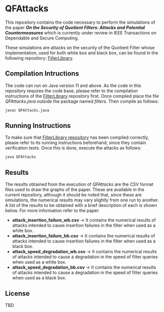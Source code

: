 # QFAttacks

This repository contains the code necessary to perform the simulations of the paper ***On the Security of Quotient Filters: Attacks and Potential Countermeasures*** which is currently under review in IEEE Transactions on Dependable and Secure Computing.

These simulations are attacks on the security of the Quotient Filter whose implementation, used for both white box and black box, can be found in the following repository: [FilterLibrary](https://github.com/nivdayan/FilterLibrary).

## Compilation Intructions

The code can run on Java version 11 and above.
As the code in this repository requires the code base, please refer to the compilation instructions of the [FilterLibrary](https://github.com/nivdayan/FilterLibrary) repository first. Once compiled place the file *QFAttacks.java* outside the package named *filters*. Then compile as follows:

```sh
javac QFAttacks.java
```

## Running Instructions
To make sure that [FilterLibrary repository](https://github.com/nivdayan/FilterLibrary) has been compiled correctly, please refer to its running instructions beforehand, since they contain verification tests. Once this is done, execute the attacks as follows:

```sh
java QFAttacks
```

## Results
The results obtained from the execution of *QFAttacks* are the CSV format files used to draw the graphs of the paper. These are available in the current repository, although it should be noted that, since these are simulations, the numerical results may vary slightly from one run to another.  
A list of the results to be obtained with a brief description of each is shown below. For more information refer to the paper.
- **attack_insertion_failure_wb.csv**   &#8594;   It contains the numerical results of attacks intended to cause insertion failures in the filter when used as a white box.
- **attack_insertion_failure_bb.csv**   &#8594;   It contains the numerical results of attacks intended to cause insertion failures in the filter when used as a black box.
- **attack_speed_degradation_wb.csv**   &#8594;   It contains the numerical results of attacks intended to cause a degradation in the speed of filter queries when used as a white box.
- **attack_speed_degradation_bb.csv**   &#8594;   It contains the numerical results of attacks intended to cause a degradation in the speed of filter queries when used as a black box.

## License

TBD

